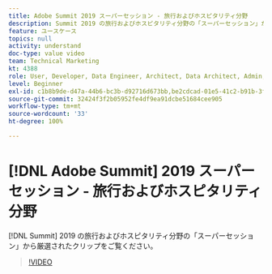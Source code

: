 ```yaml
---
title: Adobe Summit 2019 スーパーセッション - 旅行およびホスピタリティ分野
description: Summit 2019 の旅行およびホスピタリティ分野の「スーパーセッション」から厳選されたクリップをご覧ください。
feature: ユースケース
topics: null
activity: understand
doc-type: value video
team: Technical Marketing
kt: 4388
role: User, Developer, Data Engineer, Architect, Data Architect, Admin, Leader
level: Beginner
exl-id: c1b8b9de-d47a-44b6-bc3b-d92716d673bb,be2cdcad-01e5-41c2-b91b-3feec9d17d50,be2cdcad-01e5-41c2-b91b-3feec9d17d50,c1b8b9de-d47a-44b6-bc3b-d92716d673bb
source-git-commit: 32424f3f2b05952fe4df9ea91dcbe51684cee905
workflow-type: tm+mt
source-wordcount: '33'
ht-degree: 100%

---
```


# [!DNL Adobe Summit] 2019 スーパーセッション - 旅行およびホスピタリティ分野

[!DNL Summit] 2019 の旅行およびホスピタリティ分野の「スーパーセッション」から厳選されたクリップをご覧ください。

>[!VIDEO](https://video.tv.adobe.com/v/31442/?quality=12)
